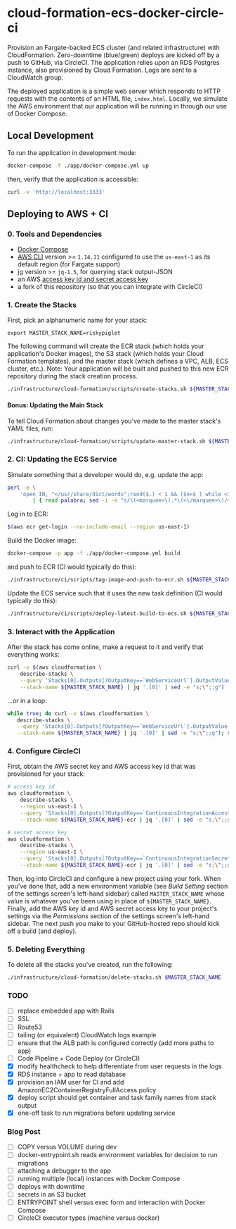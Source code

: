 # cloud-formation-ecs-docker-circle-ci



Provision an Fargate-backed ECS cluster (and related infrastructure) with
CloudFormation. Zero-downtime (blue/green) deploys are kicked off by a push to
GitHub, via CircleCI. The application relies upon an RDS Postgres instance, also
provisioned by Cloud Formation. Logs are sent to a CloudWatch group.

The deployed application is a simple web server which responds to HTTP requests
with the contents of an HTML file, `index.html`. Locally, we simulate the AWS
environment that our application will be running in through our use of Docker
Compose.

## Local Development

To run the application in development mode:

```sh
docker-compose -f ./app/docker-compose.yml up
```

then, verify that the application is accessible:

```sh
curl -v 'http://localhost:3333'
```

## Deploying to AWS + CI

### 0. Tools and Dependencies

- [Docker Compose](https://docs.docker.com/compose/)
- [AWS CLI](https://github.com/aws/aws-cli) version >= `1.14.11` configured to use the `us-east-1` as its default region (for Fargate support)
- [jq](https://github.com/stedolan/jq) version >= `jq-1.5`, for querying stack output-JSON
- an AWS [access key id and secret access key](http://docs.aws.amazon.com/general/latest/gr/managing-aws-access-keys.html)
- a fork of this repository (so that you can integrate with CircleCI)

### 1. Create the Stacks

First, pick an alphanumeric name for your stack:

```
export MASTER_STACK_NAME=riskypiglet
```

The following command will create the ECR stack (which holds your application's
Docker images), the S3 stack (which holds your Cloud Formation templates), and
the master stack (which defines a VPC, ALB, ECS cluster, etc.). Note: Your
application will be built and pushed to this new ECR repository during the
stack creation process.

```sh
./infrastructure/cloud-formation/scripts/create-stacks.sh ${MASTER_STACK_NAME}
```

#### Bonus: Updating the Main Stack

To tell Cloud Formation about changes you've made to the master stack's YAML
files, run:

```sh
./infrastructure/cloud-formation/scripts/update-master-stack.sh ${MASTER_STACK_NAME}
```

### 2. CI: Updating the ECS Service

Simulate something that a developer would do, e.g. update the app:

```sh
perl -e \
    'open IN, "</usr/share/dict/words";rand($.) < 1 && ($n=$_) while <IN>;print $n' \
        | { read palabra; sed -i -e "s/\(<marquee>\).*\(<\/marquee>\)/<marquee>${palabra}<\/marquee>/g" ./app/app/views/static_pages/about.html.erb; }
```

Log in to ECR:

```sh
$(aws ecr get-login --no-include-email --region us-east-1)
```

Build the Docker image:

```sh
docker-compose -p app -f ./app/docker-compose.yml build
```

and push to ECR (CI would typically do this):

```sh
./infrastructure/ci/scripts/tag-image-and-push-to-ecr.sh ${MASTER_STACK_NAME}
```

Update the ECS service such that it uses the new task definition (CI would
typically do this):

```sh
./infrastructure/ci/scripts/deploy-latest-build-to-ecs.sh ${MASTER_STACK_NAME}
```

### 3. Interact with the Application

After the stack has come online, make a request to it and verify that everything
works:

```sh
curl -v $(aws cloudformation \
    describe-stacks \
    --query 'Stacks[0].Outputs[?OutputKey==`WebServiceUrl`].OutputValue' \
    --stack-name ${MASTER_STACK_NAME} | jq '.[0]' | sed -e "s;\";;g")
```

...or in a loop:

```sh
while true; do curl -v $(aws cloudformation \
   describe-stacks \
   --query 'Stacks[0].Outputs[?OutputKey==`WebServiceUrl`].OutputValue' \
   --stack-name ${MASTER_STACK_NAME} | jq '.[0]' | sed -e "s;\";;g"); sleep 1; done
```

### 4. Configure CircleCI

First, obtain the AWS secret key and AWS access key id that was provisioned for
your stack:

```sh
# access key id
aws cloudformation \
    describe-stacks \
    --region us-east-1 \
    --query 'Stacks[0].Outputs[?OutputKey==`ContinuousIntegrationAccessKeyId`].OutputValue' \
    --stack-name ${MASTER_STACK_NAME}-ecr | jq '.[0]' | sed -e "s;\";;g")

# secret access key
aws cloudformation \
    describe-stacks \
    --region us-east-1 \
    --query 'Stacks[0].Outputs[?OutputKey==`ContinuousIntegrationSecretAccessKey`].OutputValue' \
    --stack-name ${MASTER_STACK_NAME}-ecr | jq '.[0]' | sed -e "s;\";;g")
```

Then, log into CircleCI and configure a new project using your fork. When you've
done that, add a new environment variable (see _Build Setting_ section of the
settings screen's left-hand sidebar) called `MASTER_STACK_NAME` whose value is
whatever you've been using in place of `${MASTER_STACK_NAME}`. Finally, add the
AWS key id and AWS secret access key to your project's settings via the
_Permissions_ section of the settings screen's left-hand sidebar. The next push
you make to your GitHub-hosted repo should kick off a build (and deploy).

### 5. Deleting Everything

To delete all the stacks you've created, run the following:

```sh
./infrastructure/cloud-formation/delete-stacks.sh $MASTER_STACK_NAME
```

### TODO

- [ ] replace embedded app with Rails
- [ ] SSL
- [ ] Route53
- [ ] tailing (or equivalent) CloudWatch logs example
- [ ] ensure that the ALB path is configured correctly (add more paths to app)
- [ ] Code Pipeline + Code Deploy (or CircleCI)
- [x] modify healthcheck to help differentiate from user requests in the logs
- [x] RDS instance + app to read database
- [x] provision an IAM user for CI and add AmazonEC2ContainerRegistryFullAccess policy
- [x] deploy script should get container and task family names from stack output
- [x] one-off task to run migrations before updating service

### Blog Post
- [ ] COPY versus VOLUME during dev
- [ ] docker-entrypoint.sh reads environment variables for decision to run migrations
- [ ] attaching a debugger to the app
- [ ] running multiple (local) instances with Docker Compose
- [ ] deploys with downtime
- [ ] secrets in an S3 bucket
- [ ] ENTRYPOINT shell versus exec form and interaction with Docker Compose
- [ ] CircleCI executor types (machine versus docker)
